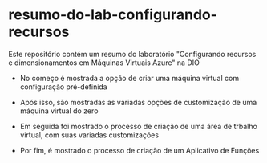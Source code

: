 # resumo-do-lab-configurando-recursos
Este repositório contém um resumo do laboratório "Configurando recursos e dimensionamentos em Máquinas Virtuais Azure" na DIO

* No começo é mostrada a opção de criar uma máquina virtual com configuração pré-definida

* Após isso, são mostradas as variadas opções de customização de uma máquina virtual do zero

* Em seguida foi mostrado o processo de criação de uma área de trbalho virtual, com suas variadas customizações
  
* Por fim, é mostrado o processo de criação de um Aplicativo de Funções 

